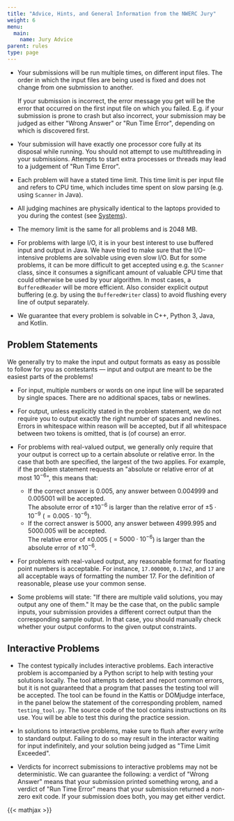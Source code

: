 ```yaml
---
title: "Advice, Hints, and General Information from the NWERC Jury"
weight: 6
menu:
  main:
    name: Jury Advice
parent: rules
type: page
---
```


- Your submissions will be run multiple times,
  on different input files.
  The order in which the input files are being used is fixed
  and does not change from one submission to another.

  If your submission is incorrect,
  the error message you get will be the error that occurred
  on the first input file on which you failed.
  E.g. if your submission is prone to crash but also incorrect,
  your submission may be judged as either "Wrong Answer" or "Run Time Error",
  depending on which is discovered first.

- Your submission will have exactly one processor core
  fully at its disposal while running.
  You should not attempt to use multithreading in your submissions.
  Attempts to start extra processes or threads may
  lead to a judgement of "Run Time Error".

- Each problem will have a stated time limit.
  This time limit is per input file and refers to CPU time,
  which includes time spent on slow parsing
  (e.g. using `Scanner` in Java).

- All judging machines are physically identical
  to the laptops provided to you during the contest
  (see [Systems](/systems)).

- The memory limit is the same for all problems and is 2048 MB.

- For problems with large I/O,
  it is in your best interest to use buffered input and output in Java.
  We have tried to make sure that the I/O-intensive problems
  are solvable using even slow I/O.
  But for some problems, it can be more difficult to get accepted
  using e.g. the `Scanner` class,
  since it consumes a significant amount of valuable CPU time
  that could otherwise be used by your algorithm.
  In most cases, a `BufferedReader` will be more efficient.
  Also consider explicit output buffering
  (e.g. by using the `BufferedWriter` class)
  to avoid flushing every line of output separately.

- We guarantee that every problem is solvable in C++, Python 3, Java, and Kotlin.


## Problem Statements

We generally try to make the input and output formats
as easy as possible to follow for you as contestants —
input and output are meant to be the easiest parts of the problems!

- For input, multiple numbers or words on one input line
  will be separated by single spaces.
  There are no additional spaces, tabs or newlines.

- For output, unless explicitly stated in the problem statement,
  we do not require you to output
  exactly the right number of spaces and newlines.
  Errors in whitespace within reason will be accepted,
  but if all whitespace between two tokens is omitted,
  that is (of course) an error.

- For problems with real-valued output,
  we generally only require that your output is correct
  up to a certain absolute or relative error.
  In the case that both are specified, the largest of the two applies.
  For example, if the problem statement requests an
  "absolute or relative error of at most $10^{-6}$", this means that:

  - If the correct answer is $0.005$, any answer between $0.004999$ and $0.005001$ will be accepted.  
    The absolute error of $\pm 10^{-6}$ is larger than the relative error of $\pm 5 \cdot 10^{-9}$ ($= 0.005 \cdot 10^{-6}$).
  - If the correct answer is $5000$, any answer between $4999.995$ and $5000.005$ will be accepted.  
    The relative error of $\pm 0.005$ ($= 5000 \cdot 10^{-6}$) is larger than the absolute error of $\pm 10^{-6}$.

- For problems with real-valued output, any reasonable format for floating point numbers is acceptable.
  For instance, `17.000000`, `0.17e2`, and `17`
  are all acceptable ways of formatting the number $17$.
  For the definition of reasonable, please use your common sense.

- Some problems will state:
  "If there are multiple valid solutions, you may output any one of them."
  It may be the case that, on the public sample inputs,
  your submission provides a different correct output
  than the corresponding sample output.
  In that case, you should manually check
  whether your output conforms to the given output constraints.


## Interactive Problems

- The contest typically includes interactive problems.
  Each interactive problem is accompanied by a Python script
  to help with testing your solutions locally.
  The tool attempts to detect and report common errors,
  but it is not guaranteed that a program that passes the testing tool
  will be accepted.
  The tool can be found in the Kattis or DOMjudge interface,
  in the panel below the statement of the corresponding problem,
  named `testing_tool.py`.
  The source code of the tool contains instructions on its use.
  You will be able to test this during the practice session.

- In solutions to interactive problems,
  make sure to flush after every write to standard output.
  Failing to do so may result in the interactor waiting for input indefinitely,
  and your solution being judged as "Time Limit Exceeded".

- Verdicts for incorrect submissions to interactive problems
  may not be deterministic.
  We can guarantee the following:
  a verdict of "Wrong Answer" means
  that your submission printed something wrong,
  and a verdict of "Run Time Error" means
  that your submission returned a non-zero exit code.
  If your submission does both, you may get either verdict.

{{< mathjax >}}
